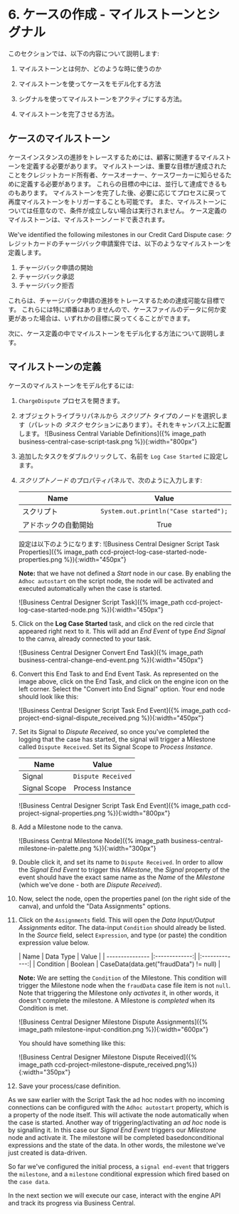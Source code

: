 # 6. ケースの作成 - マイルストーンとシグナル

このセクションでは、以下の内容について説明します:

1. マイルストーンとは何か、どのような時に使うのか

2. マイルストーンを使ってケースをモデル化する方法

3. シグナルを使ってマイルストーンをアクティブにする方法。

4. マイルストーンを完了させる方法。

## ケースのマイルストーン

ケースインスタンスの進捗をトレースするためには、顧客に関連するマイルストーンを定義する必要があります。
マイルストーンは、重要な目標が達成されたことをクレジットカード所有者、ケースオーナー、ケースワーカーに知らせるために定義する必要があります。
これらの目標の中には、並行して達成できるものもあります。
マイルストーンを完了した後、必要に応じてプロセスに戻って再度マイルストーンをトリガーすることも可能です。
また、マイルストーンについては任意なので、条件が成立しない場合は実行されません。
ケース定義のマイルストーンは、マイルストーンノードで表されます。

We've identified the following milestones in our Credit Card Dispute case:
クレジットカードのチャージバック申請案件では、以下のようなマイルストーンを定義します。

1. チャージバック申請の開始
2. チャージバック承認
3. チャージバック拒否

これらは、チャージバック申請の進捗をトレースするための達成可能な目標です。
これらには特に順番はありませんので、ケースファイルのデータに何か変更があった場合は、いずれかの目標に戻ってくることができます。

次に、ケース定義の中でマイルストーンをモデル化する方法について説明します。

## マイルストーンの定義

ケースのマイルストーンをモデル化するには:

1. `ChargeDispute` プロセスを開きます。

2. オブジェクトライブラリパネルから _スクリプト_ タイプのノードを選択します（パレットの _タスク_ セクションにあります）。それをキャンバス上に配置します。
    ![Business Central Variable Definitions]({% image_path business-central-case-script-task.png %}){:width="800px"}
    
3. 追加したタスクをダブルクリックして、名前を `Log Case Started` に設定します。

4. _スクリプトノード_ のプロパティパネルで、次のように入力します:

    | Name            | Value     |
    | --------------- |:-------------:|
    | スクリプト  | `System.out.println("Case started");` |
    | アドホックの自動開始  | True |

    設定は以下のようになります:
      ![Business Central Designer Script Task Properties]({% image_path ccd-project-log-case-started-node-properties.png %}){:width="450px"}
    
    **Note:** that we have not defined a _Start_ node in our case. By enabling the `Adhoc autostart` on the script node, the node will be activated and executed automatically when the case is started.
    
      ![Business Central Designer Script Task]({% image_path ccd-project-log-case-started-node.png %}){:width="450px"}

5. Click on the **Log Case Started** task, and click on the red circle that appeared right next to it. This will add an _End Event_ of type _End Signal_ to the canva, already connected to your task. 

     ![Business Central Designer Convert End Task]({% image_path business-central-change-end-event.png %}){:width="450px"}

6. Convert this End Task to and End Event Task. As represented on the image above, click on the End Task, and click on the engine icon on the left corner. Select the "Convert into End Signal" option. Your end node should look like this:

     ![Business Central Designer Script Task End Event]({% image_path ccd-project-end-signal-dispute_received.png %}){:width="450px"}

7. Set its Signal to _Dispute Received_, so once you've completed the logging that the case has started, the signal will trigger a Milestone called `Dispute Received`. Set its Signal Scope to _Process Instance_.

    | Name            | Value     |
    | --------------- |:-------------:|
    | Signal  | `Dispute Received` |
    | Signal Scope  | Process Instance |

    ![Business Central Designer Script Task End Event]({% image_path ccd-project-signal-properties.png %}){:width="800px"}

8. Add a Milestone node to the canva.
  
    ![Business Central Milestone Node]({% image_path business-central-milestone-in-palette.png %}){:width="300px"}

9.  Double click it, and set its name to `Dispute Received`. In order to allow the _Signal End Event_ to trigger this _Milestone_, the _Signal_ property of the event should have the exact same name as the _Name_ of the _Milestone_ (which we've done - both are _Dispute Received_). 

10. Now, select the node, open the properties panel (on the right side of the canva), and unfold the "Data Assignments" options. 

11. Click on the `Assignments` field. This will open the _Data Input/Output Assignments_ editor. The data-input `Condition` should already be listed. In the _Source_ field, select `Expression`, and type (or paste) the condition expression value below. 

    | Name           | Data Type     | Value     |
    | --------------- |:-------------:| |:-------------:|
    | Condition | Boolean |  CaseData(data.get(\"fraudData\") != null) |

    **Note:** We are setting the `Condition` of the Milestone. This condition will trigger the Milestone node when the `fraudData` case file item is not `null`. Note that triggering the Milestone only *activates* it, in other words, it doesn't complete the milestone. A Milestone is *completed* when its Condition is met.  

    ![Business Central Designer Milestone Dispute Assignments]({% image_path milestone-input-condition.png %}){:width="600px"}

    You should have something like this:

    ![Business Central Designer Milestone Dispute Received]({% image_path ccd-project-milestone-dispute_received.png%}){:width="350px"}

12. Save your process/case definition.

As we saw earlier with the Script Task the ad hoc nodes with no incoming connections can be configured with the `Adhoc autostart` property, which is a property of the node itself. This will activate the node automatically when the case is started. Another way of triggering/activating an _ad hoc_ node is by signalling it. In this case our _Signal End Event_ triggers our _Milestone_ node and activate it. The milestone will be completed basedonconditional expressions and the state of the data. In other words, the milestone we've just created is data-driven.

So far we've configured the initial process, a `signal end-event` that triggers the `milestone`, and a `milestone` conditional expression which fired based on the `case data`.

In the next section we will execute our case, interact with the engine API and track its progress via Business Central.